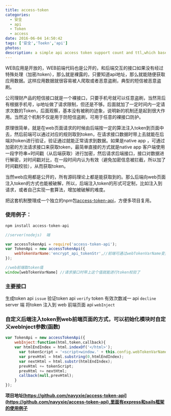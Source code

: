```yaml
---
title: access-token
categories:
  - 安全
  - api
  - Token
  - access 
date: 2016-06-04 14:50:42
tags: ['安全','Toekn','api']
photos:
description: a simple api access token support count and ttl,which base on nodejs.
---
```


WEB应用是开放的，WEB前端代码也是公开的，和后端交互的接口如果没有经过特殊处理（加密/token），那么就是裸露的，只要知道api地址，那么就能随便获取应用数据。这样应用数据就很容易被人爬取或者恶意盗刷，典型的短信被恶意盗刷。

公司理财产品的短信接口就是一个裸接口，只要手机号就可以任意盗刷，当然背后有根据手机号，ip地址做了请求限制，但还是不够。后面就加了一定时间内一定请求次数的Token，后面观察，基本没有被刷的迹象，说明新的机制还是起到很大作用。当然这个机制不仅是用于防短信盗刷，可用于任意的裸接口防护。

原理很简单，就是在web页面请求的时候由后端按一定的算法注入token到页面中去，然后前端可以通过对应的规则取到token，在请求接口数据时带上去就能在后端对token进行验证，验证通过就能正常请求到数据。如果是native app ，可通过加密的方法请求接口来获取token，最简单直接的方式就是native app 客户端使用一段字符串+时间戳（从后端获取）进行加密，然后请求后端接口，接口对数据进行解密，对时间戳对比，在一段时间内认为有效（避免加密信息被拦截，所以加了时间戳校验），从而获取token。

当然web应用都是公开的，所有源码理论上都是能获取到的。那么后端向web页面注入token的方式也能被破解，所以，后端注入token的形式可定制，比如注入到请求，或者自己实现一套算法，增加被破解的难度。

把这套机制整理成一个独立的npm包[access-token-api](https://github.com/navyxie/access-token-api)，方便多项目复用。

<!--more-->

### 使用例子：

```js
npm install access-token-api

//server(nodejs)  端

var accessTokenApi = require('access-token-api');
var TokenApi = new accessTokenApi({
    webTokenVarName:'encrypt_api_tokenStr',//前端可通过webTokenVarName变量去到token值，默认encrypt_api_tokenStr
});

//web前端取token值
window[webTokenVarName] //请求接口时带上这个值就能进行token校验了
```

### 主要接口

生成token api `issue`
验证token api `verify`
token 有效次数减一 api `decline`
server 端 将token 注入到 web 前端页面 api `webInject`

### 自定义后端注入token到web前端页面的方式，可以初始化模块时自定义webInject参数(函数)

```js
var TokenApi = new accessTokenApi({
    webInject:function(html,token,callback){
    var htmlEndIndex = html.indexOf('</html>');
      var tokenScript = '<script>window.' + this.config.webTokenVarName + '=' + token + '</script>';
      var prevHtml = html.substring(0,htmlEndIndex);
      var nextHtml = html.substr(htmlEndIndex); 
      prevHtml += tokenScript;
      prevHtml += nextHtml;
      callback(null,prevHtml);
    }
});
```

**项目地址[https://github.com/navyxie/access-token-api](https://github.com/navyxie/access-token-api),里面有express和sails框架的使用例子**